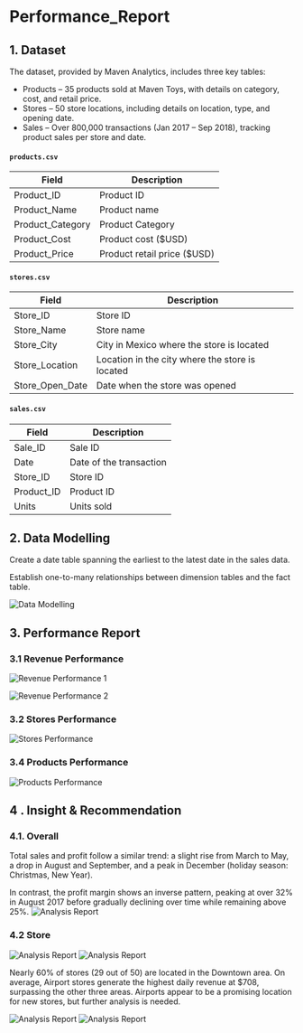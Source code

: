 # Performance_Report


## 1. Dataset
The dataset, provided by Maven Analytics, includes three key tables:

- Products – 35 products sold at Maven Toys, with details on category, cost, and retail price.
- Stores – 50 store locations, including details on location, type, and opening date.
- Sales – Over 800,000 transactions (Jan 2017 – Sep 2018), tracking product sales per store and date.


#### `products.csv`
|**Field**|**Description**|
|-|-|
|Product_ID|Product ID|
|Product_Name|Product name|
|Product_Category|Product Category|
|Product_Cost|Product cost ($USD)|
|Product_Price|Product retail price ($USD)|

#### `stores.csv`
|**Field**|**Description**|
|-|-|
|Store_ID|Store ID|
|Store_Name|Store name|
|Store_City|City in Mexico where the store is located|
|Store_Location|Location in the city where the store is located|
|Store_Open_Date|Date when the store was opened|

#### `sales.csv`
|**Field**|**Description**|
|-|-|
|Sale_ID|Sale ID|
|Date|Date of the transaction|
|Store_ID|Store ID|
|Product_ID|Product ID|
|Units|Units sold|


## 2. Data Modelling
Create a date table spanning the earliest to the latest date in the sales data.

Establish one-to-many relationships between dimension tables and the fact table.

![Data Modelling](https://github.com/mydg13/Performance_Report/blob/main/image/image_report0.png)

## 3. Performance Report

### 3.1 Revenue Performance

![Revenue Performance 1](https://github.com/mydg13/Performance_Report/blob/main/image/image_report1.png)

![Revenue Performance 2](https://github.com/mydg13/Performance_Report/blob/main/image/image_report2.png)


### 3.2 Stores Performance

![Stores Performance](https://github.com/mydg13/Performance_Report/blob/main/image/image_report3.png)

### 3.4 Products Performance

![Products Performance](https://github.com/mydg13/Performance_Report/blob/main/image/image_report4.png)


## 4 . Insight & Recommendation 

### 4.1. Overall 

Total sales and profit follow a similar trend: a slight rise from March to May, a drop in August and September, and a peak in December (holiday season: Christmas, New Year).

In contrast, the profit margin shows an inverse pattern, peaking at over 32% in August 2017 before gradually declining over time while remaining above 25%.
![Analysis Report](https://github.com/mydg13/Performance_Report/blob/main/image/image_analysis1.png)


### 4.2 Store 
![Analysis Report](https://github.com/mydg13/Performance_Report/blob/main/image/image_analysis2.png)
![Analysis Report](https://github.com/mydg13/Performance_Report/blob/main/image/image_analysis3.png)

Nearly 60% of stores (29 out of 50) are located in the Downtown area. On average, Airport stores generate the highest daily revenue at $708, surpassing the other three areas. Airports appear to be a promising location for new stores, but further analysis is needed.

![Analysis Report](https://github.com/mydg13/Performance_Report/blob/main/image/image_analysis4.png)
![Analysis Report](https://github.com/mydg13/Performance_Report/blob/main/image/image_analysis5.png)



